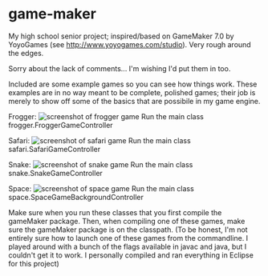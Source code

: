 game-maker
==========

My high school senior project; inspired/based on GameMaker 7.0 by YoyoGames (see http://www.yoyogames.com/studio). Very rough around the edges.

Sorry about the lack of comments... I'm wishing I'd put them in too.

Included are some example games so you can see how things work.
These examples are in no way meant to be complete, polished games; their job is merely to show off some of the basics that are possibile in my game engine.

Frogger:
    ![screenshot of frogger game](https://raw.github.com/ahuff44/game-maker/master/screenshots/frogger.png "An exciting screenshot!")
    Run the main class frogger.FroggerGameController

Safari:
    ![screenshot of safari game](https://raw.github.com/ahuff44/game-maker/master/screenshots/safari.png "Another exciting screenshot!")
    Run the main class safari.SafariGameController

Snake:
    ![screenshot of snake game](https://raw.github.com/ahuff44/game-maker/master/screenshots/snake.png "Yet ANOTHER exciting screenshot!")
    Run the main class snake.SnakeGameController

Space:
    ![screenshot of space game](https://raw.github.com/ahuff44/game-maker/master/screenshots/space.png "wow such screenshot")
    Run the main class space.SpaceGameBackgroundController

Make sure when you run these classes that you first compile the gameMaker package. Then, when compiling one of these games, make sure the gameMaker package is on the classpath. (To be honest, I'm not entirely sure how to launch one of these games from the commandline. I played around with a bunch of the flags available in javac and java, but I couldn't get it to work. I personally compiled and ran everything in Eclipse for this project)